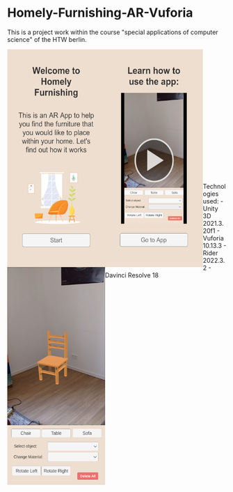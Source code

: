 # Homely-Furnishing-AR-Vuforia
 
This is a project work within the course "special applications of computer science" of the HTW berlin.

<div>
<img src="Assets/Media/screenshots/introscene.png" align="left" height="500" width="225" >
<img src="Assets/Media/screenshots/tutorialscene.png" align="left" height="500" width="225" >
<img src="Assets/Media/screenshots/mainscene.png" align="left" height="500" width="225" >
</div>
</br></br></br></br></br></br></br></br></br></br></br></br></br></br></br></br></br></br>

<div>
Technologies used:
- Unity 3D 2021.3.20f1
- Vuforia 10.13.3  
- Rider 2022.3.2
- Davinci Resolve 18
</div>
